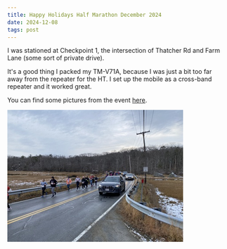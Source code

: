 ```yaml
---
title: Happy Holidays Half Marathon December 2024
date: 2024-12-08
tags: post
---
```


I was stationed at Checkpoint 1, the intersection of Thatcher Rd and Farm Lane (some sort of private drive).

It's a good thing I packed my TM-V71A, because I was just a bit too far away from the repeater for the HT. I set up the mobile as a cross-band repeater and it worked great.

You can find some pictures from the event [here](https://photos.google.com/album/AF1QipOdTIKuRMeSPWXmk9raMrLtjzntuqLiUOIQNPTQ).

![Picture of runners along Thatcher Rd](runners.jpg)
